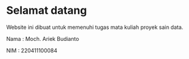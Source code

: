 # Selamat datang

Website ini dibuat untuk memenuhi tugas mata kuliah proyek sain data.

Nama : Moch. Ariek Budianto

NIM : 220411100084

```{tableofcontents}

```
